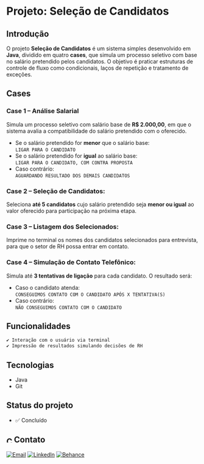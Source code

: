 # Projeto: Seleção de Candidatos

## Introdução

O projeto **Seleção de Candidatos** é um sistema simples desenvolvido em **Java**, dividido em quatro **cases**, que simula um processo seletivo com base no salário pretendido pelos candidatos.
O objetivo é praticar estruturas de controle de fluxo como condicionais, laços de repetição e tratamento de exceções.

## Cases

### Case 1 – Análise Salarial

Simula um processo seletivo com salário base de **R$ 2.000,00**, em que o sistema avalia a compatibilidade do salário pretendido com o oferecido.

- Se o salário pretendido for **menor** que o salário base:  
  `LIGAR PARA O CANDIDATO`
- Se o salário pretendido for **igual** ao salário base:  
  `LIGAR PARA O CANDIDATO, COM CONTRA PROPOSTA`
- Caso contrário:  
  `AGUARDANDO RESULTADO DOS DEMAIS CANDIDATOS`

### Case 2 – Seleção de Candidatos:

Seleciona **até 5 candidatos** cujo salário pretendido seja **menor ou igual** ao valor oferecido para participação na próxima etapa.

### Case 3 – Listagem dos Selecionados:

Imprime no terminal os nomes dos candidatos selecionados para entrevista, para que o setor de RH possa entrar em contato.

### Case 4 – Simulação de Contato Telefônico:

Simula até **3 tentativas de ligação** para cada candidato. O resultado será:

- Caso o candidato atenda:  
  `CONSEGUIMOS CONTATO COM O CANDIDATO APÓS X TENTATIVA(S)`
- Caso contrário:  
  `NÃO CONSEGUIMOS CONTATO COM O CANDIDATO`

## Funcionalidades

```bash
✔ Interação com o usuário via terminal
✔ Impressão de resultados simulando decisões de RH
```

## Tecnologias

- Java
- Git

## Status do projeto

- ✅ Concluído

## <img alt="Coração Roxo" height="15" src="https://github.com/suuzanemoura/suuzanemoura/assets/104701271/ce158244-38f2-4162-b0a4-24b1cfa66ef8"> Contato

[![Email](https://img.shields.io/badge/-Gmail-EBE2F1?style=for-the-badge&logo=gmail&logoColor=460C68)](mailto:suuzanemoura@gmail.com)
[![LinkedIn](https://img.shields.io/badge/LinkedIn-EBE2F1?style=for-the-badge&logo=linkedin&logoColor=460C68)](https://www.linkedin.com/in/suuzanemoura)
[![Behance](https://img.shields.io/badge/-Behance-EBE2F1?style=for-the-badge&logo=behance&logoColor=460C68)](https://www.behance.net/suzanemoura)
